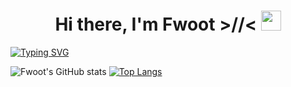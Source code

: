 <h1 align="center">Hi there, I'm Fwoot >//< </a> 
<img src="https://github.com/blackcater/blackcater/raw/main/images/Hi.gif" height="32"/></h1>

[![Typing SVG](https://readme-typing-svg.herokuapp.com?color=%2336BCF7&lines=The+cutest+developer+>//<)](https://git.io/typing-svg)

![Fwoot's GitHub stats](https://github-readme-stats.vercel.app/api?username=BestFloot&show_icons=true&theme=radical&count_private=true&bg_color=000000&title_color=e370eb&text_color=ffffff&border_color=e370eb&icon_color=e370eb&card_width=500)
[![Top Langs](https://github-readme-stats.vercel.app/api/top-langs/?username=BestFloot&hide_progress=false&theme=dark&count_private=true&layout=compact&bg_color=000000&title_color=e370eb&icon_color=e370eb&border_color=e370eb&text_color=ffffff&card_width=500)](https://github.com/anuraghazra/github-readme-stats)
